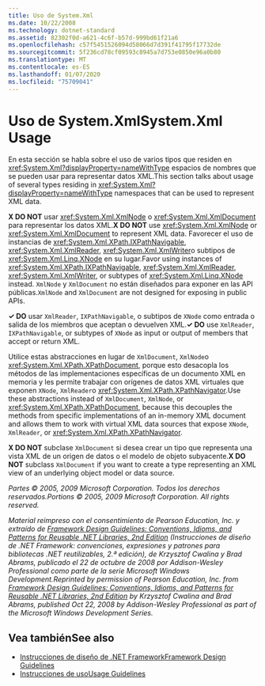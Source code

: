 ```yaml
---
title: Uso de System.Xml
ms.date: 10/22/2008
ms.technology: dotnet-standard
ms.assetid: 82302f0d-a621-4c6f-b57d-999bd61f21a6
ms.openlocfilehash: c57f5451526094d58066d7d391f41795f17732de
ms.sourcegitcommit: 5f236cd78cf09593c8945a7d753e0850e96a0b80
ms.translationtype: MT
ms.contentlocale: es-ES
ms.lasthandoff: 01/07/2020
ms.locfileid: "75709041"
---
```

# <a name="systemxml-usage"></a><span data-ttu-id="11614-102">Uso de System.Xml</span><span class="sxs-lookup"><span data-stu-id="11614-102">System.Xml Usage</span></span>
<span data-ttu-id="11614-103">En esta sección se habla sobre el uso de varios tipos que residen en <xref:System.Xml?displayProperty=nameWithType> espacios de nombres que se pueden usar para representar datos XML.</span><span class="sxs-lookup"><span data-stu-id="11614-103">This section talks about usage of several types residing in <xref:System.Xml?displayProperty=nameWithType> namespaces that can be used to represent XML data.</span></span>  
  
 <span data-ttu-id="11614-104">**X DO NOT** usar <xref:System.Xml.XmlNode> o <xref:System.Xml.XmlDocument> para representar los datos XML.</span><span class="sxs-lookup"><span data-stu-id="11614-104">**X DO NOT** use <xref:System.Xml.XmlNode> or <xref:System.Xml.XmlDocument> to represent XML data.</span></span> <span data-ttu-id="11614-105">Favorecer el uso de instancias de <xref:System.Xml.XPath.IXPathNavigable>, <xref:System.Xml.XmlReader>, <xref:System.Xml.XmlWriter>o subtipos de <xref:System.Xml.Linq.XNode> en su lugar.</span><span class="sxs-lookup"><span data-stu-id="11614-105">Favor using instances of <xref:System.Xml.XPath.IXPathNavigable>, <xref:System.Xml.XmlReader>, <xref:System.Xml.XmlWriter>, or subtypes of <xref:System.Xml.Linq.XNode> instead.</span></span> <span data-ttu-id="11614-106">`XmlNode` y `XmlDocument` no están diseñados para exponer en las API públicas.</span><span class="sxs-lookup"><span data-stu-id="11614-106">`XmlNode` and `XmlDocument` are not designed for exposing in public APIs.</span></span>  
  
 <span data-ttu-id="11614-107">**✓ DO** usar `XmlReader`, `IXPathNavigable`, o subtipos de `XNode` como entrada o salida de los miembros que aceptan o devuelven XML.</span><span class="sxs-lookup"><span data-stu-id="11614-107">**✓ DO** use `XmlReader`, `IXPathNavigable`, or subtypes of `XNode` as input or output of members that accept or return XML.</span></span>  
  
 <span data-ttu-id="11614-108">Utilice estas abstracciones en lugar de `XmlDocument`, `XmlNode`o <xref:System.Xml.XPath.XPathDocument>, porque esto desacopla los métodos de las implementaciones específicas de un documento XML en memoria y les permite trabajar con orígenes de datos XML virtuales que exponen `XNode`, `XmlReader`o <xref:System.Xml.XPath.XPathNavigator>.</span><span class="sxs-lookup"><span data-stu-id="11614-108">Use these abstractions instead of `XmlDocument`, `XmlNode`, or <xref:System.Xml.XPath.XPathDocument>, because this decouples the methods from specific implementations of an in-memory XML document and allows them to work with virtual XML data sources that expose `XNode`, `XmlReader`, or <xref:System.Xml.XPath.XPathNavigator>.</span></span>  
  
 <span data-ttu-id="11614-109">**X DO NOT** subclase `XmlDocument` si desea crear un tipo que representa una vista XML de un origen de datos o el modelo de objeto subyacente.</span><span class="sxs-lookup"><span data-stu-id="11614-109">**X DO NOT** subclass `XmlDocument` if you want to create a type representing an XML view of an underlying object model or data source.</span></span>  
  
 <span data-ttu-id="11614-110">*Partes © 2005, 2009 Microsoft Corporation. Todos los derechos reservados.*</span><span class="sxs-lookup"><span data-stu-id="11614-110">*Portions © 2005, 2009 Microsoft Corporation. All rights reserved.*</span></span>  
  
 <span data-ttu-id="11614-111">*Material reimpreso con el consentimiento de Pearson Education, Inc. y extraído de [Framework Design Guidelines: Conventions, Idioms, and Patterns for Reusable .NET Libraries, 2nd Edition](https://www.informit.com/store/framework-design-guidelines-conventions-idioms-and-9780321545619) (Instrucciones de diseño de .NET Framework: convenciones, expresiones y patrones para bibliotecas .NET reutilizables, 2.ª edición), de Krzysztof Cwalina y Brad Abrams, publicado el 22 de octubre de 2008 por Addison-Wesley Professional como parte de la serie Microsoft Windows Development.*</span><span class="sxs-lookup"><span data-stu-id="11614-111">*Reprinted by permission of Pearson Education, Inc. from [Framework Design Guidelines: Conventions, Idioms, and Patterns for Reusable .NET Libraries, 2nd Edition](https://www.informit.com/store/framework-design-guidelines-conventions-idioms-and-9780321545619) by Krzysztof Cwalina and Brad Abrams, published Oct 22, 2008 by Addison-Wesley Professional as part of the Microsoft Windows Development Series.*</span></span>  
  
## <a name="see-also"></a><span data-ttu-id="11614-112">Vea también</span><span class="sxs-lookup"><span data-stu-id="11614-112">See also</span></span>

- [<span data-ttu-id="11614-113">Instrucciones de diseño de .NET Framework</span><span class="sxs-lookup"><span data-stu-id="11614-113">Framework Design Guidelines</span></span>](../../../docs/standard/design-guidelines/index.md)
- [<span data-ttu-id="11614-114">Instrucciones de uso</span><span class="sxs-lookup"><span data-stu-id="11614-114">Usage Guidelines</span></span>](../../../docs/standard/design-guidelines/usage-guidelines.md)

